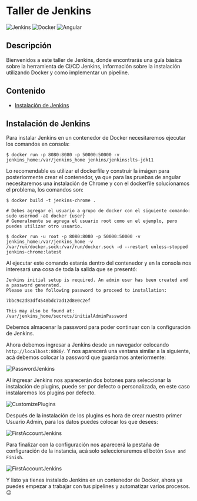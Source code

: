 # **Taller de Jenkins**

![Jenkins](https://img.shields.io/badge/Jenkins-gray?style=flat-square&logo=jenkins)
![Docker](https://img.shields.io/badge/Docker-gray?style=flat-square&logo=docker)
![Angular](https://img.shields.io/badge/Angular-gray?style=flat-square&logo=angular)

## Descripción 

Bienvenidos a este taller de Jenkins, donde encontrarás una guía básica sobre la herramienta de CI/CD Jenkins, información sobre la instalación utilizando Docker y como implementar un pipeline.

## Contenido

- [Instalación de Jenkins](#Instalación-de-Jenkins)


## Instalación de Jenkins

Para instalar Jenkins en un contenedor de Docker necesitaremos ejecutar los comandos en consola:

```
$ docker run -p 8080:8080 -p 50000:50000 -v jenkins_home:/var/jenkins_home jenkins/jenkins:lts-jdk11
```

Lo recomendable es utilizar el dockerfile y construir la imágen para posteriormente crear el contenedor, ya que para las pruebas de angular necesitaremos una instalación de Chrome y con el dockerfile solucionamos el problema, los comandos son:

```
$ docker build -t jenkins-chrome .

# Debes agregar el usuario a grupo de docker con el siguiente comando: sudo usermod -aG docker {user}
# Generalmente se agrega el usuario root como en el ejemplo, pero puedes utilizar otro usuario.

$ docker run -u root -p 8080:8080 -p 50000:50000 -v jenkins_home:/var/jenkins_home -v /var/run/docker.sock:/var/run/docker.sock -d --restart unless-stopped jenkins-chrome:latest
```

Al ejecutar este comando estarás dentro del contenedor y en la consola nos interesará una cosa de toda la salida que se presentó:

```
Jenkins initial setup is required. An admin user has been created and a password generated.
Please use the following password to proceed to installation:

7bbc9c2d83df4548bdc7ad12d8e0c2ef

This may also be found at: /var/jenkins_home/secrets/initialAdminPassword
```

Debemos almacenar la password para poder continuar con la configuración de Jenkins. 

Ahora debemos ingresar a Jenkins desde un navegador colocando ```http://localhost:8080/```. Y nos aparecerá una ventana similar a la siguiente, acá debemos colocar la password que guardamos anteriormente:

![PasswordJenkins](https://www.jenkins.io/doc/book/resources/tutorials/setup-jenkins-02-unlock-jenkins-page.png)

Al ingresar Jenkins nos aparecerán dos botones para seleccionar la instalación de plugins, puede ser por defecto o personalizada, en este caso instalaremos los plugins por defecto.

![CustomizePlugins](https://www.prado.lt/wp-content/uploads/2019/12/Customize_Jenkins.png)

Después de la instalación de los plugins es hora de crear nuestro primer Usuario Admin, para los datos puedes colocar los que desees:

![FirstAccountJenkins](https://www.linuxcloudvps.com/blog/wp-content/uploads/2021/06/jenkins-installation-on-ubuntu-20.04.png)

Para finalizar con la configuración nos aparecerá la pestaña de configuración de la instancia, acá solo seleccionaremos el botón ```Save and Finish```.

![FirstAccountJenkins](https://i.ibb.co/xXwm7Rj/p4.png)

Y listo ya tienes instalado Jenkins en un contenedor de Docker, ahora ya puedes empezar a trabajar con tus pipelines y automatizar varios procesos. 😉